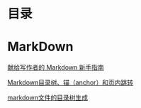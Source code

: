 # 目录



# MarkDown
[献给写作者的 Markdown 新手指南](https://www.jianshu.com/p/q81RER)

[Markdown目录树、锚（anchor）和页内跳转](https://blog.csdn.net/tearsky253/article/details/78968221)

[markdown文件的目录树生成](https://www.jianshu.com/p/76e87e7b8196)
